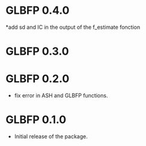 # GLBFP 0.4.0
*add sd and IC in the output of the f_estimate fonction
# GLBFP 0.3.0

# GLBFP 0.2.0
* fix error in ASH and GLBFP functions. 

# GLBFP 0.1.0
* Initial release of the package.

